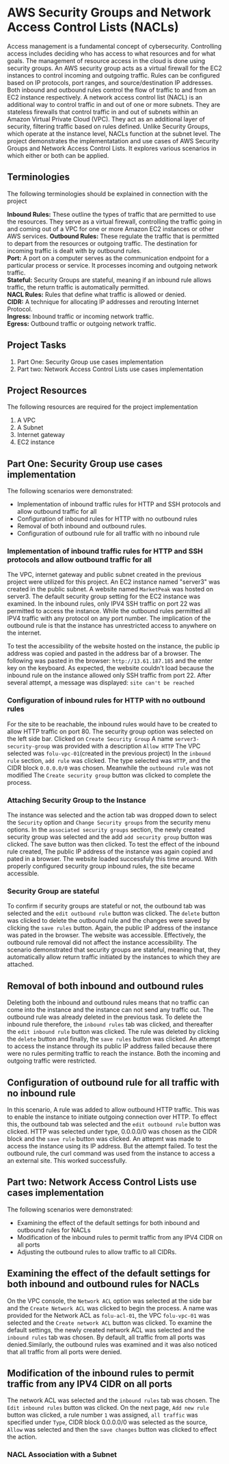 # AWS Security Groups and Network Access Control Lists (NACLs)

Access management is a fundamental concept of cybersecurity. Controlling access includes deciding who has access to what resources and for what goals. The management of resource access in the cloud is done using security groups. An AWS security group acts as a virtual firewall for the EC2 instances to control incoming and outgoing traffic. Rules can be configured based on IP protocols, port ranges, and source/destination IP addresses. Both inbound and outbound rules control the flow of traffic to and from an EC2 instance respectively.
A network access control list (NACL) is an additional way to control traffic in and out of one or more subnets. They are stateless firewalls that control traffic in and out of subnets within an Amazon Virtual Private Cloud (VPC). They act as an additional layer of security, filtering traffic based on rules defined. Unlike Security Groups, which operate at the instance level, NACLs function at the subnet level.
The project demonstrates the implementatation and use cases of AWS Security Groups and Network Access Control Lists. It explores various scenarios in which either or both can be applied.

## Terminologies
The following terminologies should be explained in connection with the project

**Inbound Rules:** These outline the types of traffic that are permitted to use the resources. They serve as a virtual firewall, controlling the traffic going in and coming out of a VPC for one or more Amazon EC2 instances or other AWS services.
**Outbound Rules:** These regulate the traffic that is permitted to depart from the resources or outgoing traffic. The destination for incoming traffic is dealt with by outbound rules.<br>
**Port:** A port on a computer serves as the communication endpoint for a particular process or service. It processes incoming and outgoing network traffic.<br>
**Stateful:** Security Groups are stateful, meaning if an inbound rule allows traffic, the return traffic is automatically permitted.<br>
**NACL Rules:** Rules that define what traffic is allowed or denied.<br>
**CIDR:** A technique for allocating IP addresses and rerouting Internet Protocol.<br>
**Ingress:** Inbound traffic or incoming network traffic.<br>
**Egress:** Outbound traffic or outgoing network traffic.

## Project Tasks
1. Part One: Security Group use cases implementation
2. Part two: Network Access Control Lists use cases implementation

## Project Resources

The following resources are required for the project implementation

1. A VPC
2. A Subnet
3. Internet gateway
4. EC2 instance
   

## Part One: Security Group use cases implementation

The following scenarios were demonstrated:

- Implementation of inbound traffic rules for HTTP and SSH protocols and allow outbound traffic for all
- Configuration of inbound rules for HTTP with no outbound rules
- Removal of both inbound and outbound rules.
- Configuration of outbound rule for all traffic with no inbound rule

### Implementation of inbound traffic rules for HTTP and SSH protocols and allow outbound traffic for all

The VPC, internet gateway and public subnet created in the previous project were utilized for this project. An EC2 instance named "server3" was created in the public subnet. A website named `MarketPeak` was hosted on server3.
The default security group setting for the EC2 instance was examined. In the inbound rules, only IPV4 SSH traffic on port 22 was permitted to access the instance. While the outbound rules permitted all IPV4 traffic with any protocol on any port number. The implication of the outbound rule is that the instance has unrestricted access to anywhere on the internet.

To test the accessibility of the website hosted on the instance, the public ip address was copied and pasted in the address bar of a browser. The following was pasted in the browser: `http://13.61.187.185` and the enter key on the keyboard. As expected, the website couldn't load because the inbound rule on the instance allowed only SSH traffic from port 22. After several attempt, a message was displayed: `site can't be reached`

### Configuration of inbound rules for HTTP with no outbound rules
For the site to be reachable, the inbound rules would have to be created to allow HTTP traffic on port 80.
The security group option was selected on the left side bar.
Clicked on `Create Security Group`
A name `server3-security-group` was provided with a description `Allow HTTP`
The VPC selected was `folu-vpc-01`(created in the previous project)
In the `inbound rule` section, `add rule` was clicked. The type selected was `HTTP`, and the CIDR block `0.0.0.0/0` was chosen. Meanwhile the `outbound rule` was not modified
The `Create security group` button was clicked to complete the process.

### Attaching Security Group to the Instance
The instance was selected and the action tab was dropped down to select the `Security` option and `Change Security groups` from the security menu options.
In the `associated security groups` section, the newly created security group was selected and the add `add security group` button was clicked. The save button was then clicked.
To test the effect of the inbound rule created, The public IP address of the instance was again copied and pated in a browser. 
The website loaded successfuly this time around. With properly configured security group inbound rules, the site became accessible.

### Security Group are stateful

To confirm if security groups are stateful or not, the outbound tab was selected and the `edit outbound rule` button was clicked.
The `delete` button was clicked to delete the outbound rule and the changes were saved by clicking the `save rules` button.
Again, the public IP address of the instance was pated in the browser. The website was accessible. Effectively, the outbound rule removal did not affect the instance accessibility. The scenario demonstrated that security groups are stateful, meaning that, they automatically allow return traffic initiated by the instances to which they are attached.

## Removal of both inbound and outbound rules

Deleting both the inbound and outbound rules means that no traffic can come into the instance and the instance can not send any traffic out.
The outbound rule was already deleted in the previous task. To delete the inbound rule therefore, the `inbound rules` tab was clicked, and thereafter the `edit inbound rule` button was clicked. The rule was deleted by clicking the `delete` button and finally, the `save rules` button was clicked. An attempt to access the instance through its public IP address failed because there were no rules permiting traffic to reach the instance. Both the incoming and outgoing traffic were restricted.

## Configuration of outbound rule for all traffic with no inbound rule
In this scenario, A rule was added to allow outbound HTTP traffic. This was to enable the instance to initiate outgoing connection over HTTP. To effect this, the outbound tab was selected and the `edit outbound rule` button was clicked. HTTP was selected under type, 0.0.0.0/0 was chosen as the CIDR block and the `save rule` button was clicked. An attepmt was made to access the instance using its IP address. But the attempt failed.
To test the outbound rule, the curl command was used from the instance to access a an external site. This worked successfully.


## Part two: Network Access Control Lists use cases implementation

The following scenarios were demonstrated:
- Examining the effect of the default settings for both inbound and outbound rules for NACLs
- Modification of the inbound rules to permit traffic from any IPV4 CIDR on all ports
- Adjusting the outbound rules to allow traffic to all CIDRs. 

## Examining the effect of the default settings for both inbound and outbound rules for NACLs

On the VPC console, the `Network ACL` option was selected at the side bar and the `Create Network ACL` was clicked to begin the process. A name was provided for the Network ACL as `folu-acl-01`,  the VPC `folu-vpc-01` was selected and the `Create network ACL` button was clicked. To examine the default settings, the newly created network ACL was selected and the `inbound rules` tab was chosen. By default, all traffic from all ports was denied.Similarly, the outbound rules was examined and it was also noticed that all traffic from all ports were denied. 

## Modification of the inbound rules to permit traffic from any IPV4 CIDR on all ports

The network ACL was selected and the `inbound rules` tab was chosen. The `Edit inbound rules` button was clicked. On the next page, `Add new rule` button was clicked, a rule number `1` was assigned, `all traffic` was specified under `Type`, CIDR block 0.0.0.0/0 was selected as the source, `Allow` was selected and then the `save changes` button was clicked to effect the action. 

### NACL Association with a Subnet

